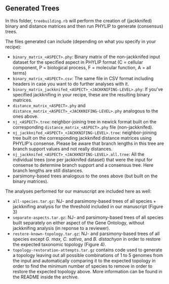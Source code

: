 ## Generated Trees

In this folder, `treebuilding.rb` will perform the creation of (jackknifed) binary and distance matrices and then run PHYLIP to generate (consensus) trees.

The files generated can include (depending on what you specify in your recipe):
- `binary_matrix_<ASPECT>.phy`: Binary matrix of the non-jackknifed input dataset for the specified aspect in PHYLIP format (C = cellular component, P = biological process, F = molecular function, A = all terms)
- `binary_matrix_<ASPECT>.csv`: The same file in CSV format including headers in case you want to do further analyses with it.
- `binary_matrix_jackknifed_<ASPECT>_<JACKKNIFING-LEVEL>.phy`: If you've specified jackknifing in your recipe, these are the resulting binary matrices.
- `distance_matrix_<ASPECT>.phy` and `distance_matrix_<ASPECT>_<JACKKNIFING-LEVEL>.phy` analogous to the ones above.
- `nj_<ASPECT>.tree`: neighbor-joining tree in newick format built on the corresponding `distance_matrix_<ASPECT>.phy` file (non-jackknifed).
- `nj_jackknifed_<ASPECT>_<JACKKNIFING-LEVEL>.tree`: neighbor-joining tree built on the corresponding jackknifed distance matrices using PHYLIP's consense. Please be aware that branch lengths in this tree are branch support values and not really distances.
- `nj_jackknifed_<ASPECT>_<JACKKNIFING-LEVEL>.all.tree`: All the individual trees (one per jackknifed dataset) that were the input for consense to determine branch support and a consensus tree. Here branch lengths are still distances. 
- parsimony-based trees analogous to the ones above (but built on the binary matrices).

The analyses performed for our manuscript are included here as well:
- `all-species.tar.gz`: NJ- and parsimony-based trees of all species + jackknifing analysis for the threshold included in our manuscript (Figure 3)
- `separate-aspects.tar.gz`: NJ- and parsimony-based trees of all species built separately on either aspect of the Gene Ontology, without jackknifing analysis (in reponse to a reviewer).
- `restore-known-topology.tar.gz`: NJ- and parsimony-based trees of all species except *G. max, C. sativa*, and *B. distachyon* in order to restore the expected taxonomic topology (Figure 4).
- `topology-restoration-attempts.tar.gz` contains code used to generate a topology leaving out all possible combinations of 1 to 5 genomes from the input and automatically comparing it to the expected topology in order to find the minimum number of species to remove in order to restore the expected topology above. More information can be found in the README inside the archive.

